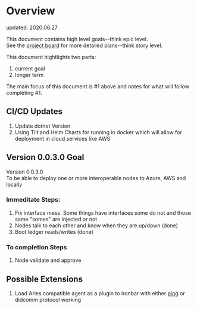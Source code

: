# Overview
updated: 2020.06.27

This document contains high level goals--think epic level.  
See the [project board](https://github.com/users/tatmanblue/projects/2) for more detailed plans--think story level.

This document hightlights two parts:
1. current goal
2. longer term

The main focus of this document is #1 above and notes for what will follow completing #1.

## CI/CD Updates
1. Update dotnet Version
2. Using Tilt and Helm Charts for running in docker which will allow for deployment in cloud services like AWS

## Version 0.0.3.0 Goal
Version 0.0.3.0  
To be able to deploy one or more interoperable nodes to Azure, AWS and locally 

### Immeditate Steps:
1. Fix interface mess.  Some things have interfaces some do not and those same "somes" are injected or not
2. Nodes talk to each other and know when they are up/down (done)
3. Boot ledger reads/writes (done)


### To completion Steps
1. Node validate and approve


## Possible Extensions
1. Load Aries compatible agent as a plugin to ironbar with either [ping](https://github.com/hyperledger/aries-rfcs/tree/master/features/0048-trust-ping) or didcomm protocol working
